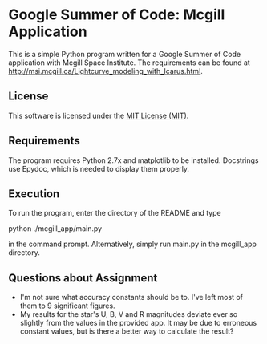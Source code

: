 # Google Summer of Code: Mcgill Application

This is a simple Python program written for a Google Summer of Code application with Mcgill Space Institute.
The requirements can be found at http://msi.mcgill.ca/Lightcurve_modeling_with_Icarus.html.

## License

This software is licensed under the [MIT License (MIT)](LICENSE).

## Requirements

The program requires Python 2.7x and matplotlib to be installed.
Docstrings use Epydoc, which is needed to display them properly.

## Execution

To run the program, enter the directory of the README and type

python ./mcgill_app/main.py

in the command prompt. Alternatively, simply run main.py in the mcgill_app directory.

## Questions about Assignment

* I'm not sure what accuracy constants should be to. I've left most of them to 9 significant figures.
* My results for the star's U, B, V and R magnitudes deviate ever so slightly from the values in the provided app. It may be due to erroneous constant values, but is there a better way to calculate the result?